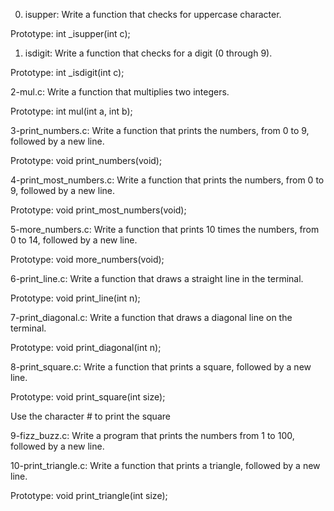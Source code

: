 0. isupper: Write a function that checks for uppercase character.

Prototype: int _isupper(int c);

1. isdigit: Write a function that checks for a digit (0 through 9). 

Prototype: int _isdigit(int c);

2-mul.c: Write a function that multiplies two integers.

Prototype: int mul(int a, int b);

3-print_numbers.c: Write a function that prints the numbers, from 0 to 9, followed by a new line.

Prototype: void print_numbers(void);

4-print_most_numbers.c: Write a function that prints the numbers, from 0 to 9, followed by a new line.

Prototype: void print_most_numbers(void);

5-more_numbers.c: Write a function that prints 10 times the numbers, from 0 to 14, followed by a new line.

Prototype: void more_numbers(void);

6-print_line.c: Write a function that draws a straight line in the terminal.

Prototype: void print_line(int n);

7-print_diagonal.c: Write a function that draws a diagonal line on the terminal.

Prototype: void print_diagonal(int n);

8-print_square.c: Write a function that prints a square, followed by a new line.

Prototype: void print_square(int size);

Use the character # to print the square

9-fizz_buzz.c: Write a program that prints the numbers from 1 to 100, followed by a new line.

10-print_triangle.c: Write a function that prints a triangle, followed by a new line.

Prototype: void print_triangle(int size);


